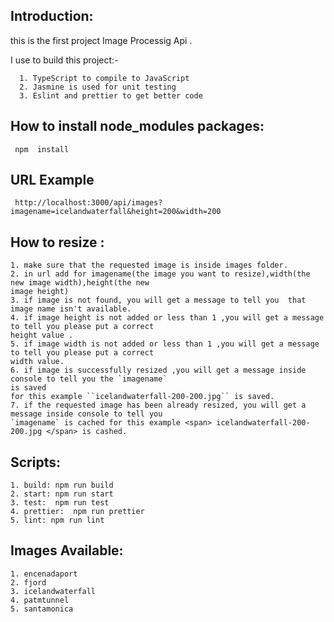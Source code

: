    ## Introduction:

   this is the first project Image Processig Api .
   
   
   I  use to build this project:-    
   
      1. TypeScript to compile to JavaScript
      2. Jasmine is used for unit testing
      3. Eslint and prettier to get better code


   ## How to install node_modules packages:

     npm  install 




   ## URL Example
    
     http://localhost:3000/api/images?imagename=icelandwaterfall&height=200&width=200
     
   ## How to resize :
    
    1. make sure that the requested image is inside images folder.
    2. in url add for imagename(the image you want to resize),width(the new image width),height(the new 
    image height) 
    3. if image is not found, you will get a message to tell you  that image name isn't available.
    4. if image height is not added or less than 1 ,you will get a message to tell you please put a correct 
    height value .
    5. if image width is not added or less than 1 ,you will get a message to tell you please put a correct 
    width value.
    6. if image is successfully resized ,you will get a message inside console to tell you the `imagename`
    is saved 
    for this example ``icelandwaterfall-200-200.jpg`` is saved.
    7. if the requested image has been already resized, you will get a message inside console to tell you 
    `imagename` is cached for this example <span> icelandwaterfall-200-200.jpg </span> is cashed.

   
   

   ## Scripts:
   
    1. build: npm run build
    2. start: npm run start
    3. test:  npm run test
    4. prettier:  npm run prettier
    5. lint: npm run lint
	
	 
	 
   ## Images Available:
	 
	1. encenadaport
	2. fjord
	3. icelandwaterfall
	4. patmtunnel
	5. santamonica
	 
